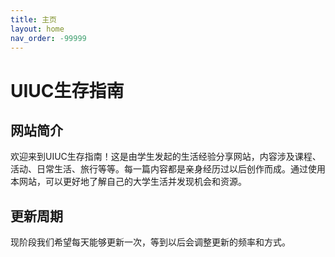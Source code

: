 ```yaml
---
title: 主页
layout: home
nav_order: -99999
---
```

# UIUC生存指南

## 网站简介

欢迎来到UIUC生存指南！这是由学生发起的生活经验分享网站，内容涉及课程、活动、日常生活、旅行等等。每一篇内容都是亲身经历过以后创作而成。通过使用本网站，可以更好地了解自己的大学生活并发现机会和资源。

## 更新周期

现阶段我们希望每天能够更新一次，等到以后会调整更新的频率和方式。
